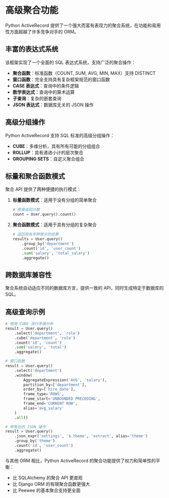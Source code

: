 # 高级聚合功能

Python ActiveRecord 提供了一个强大而富有表现力的聚合系统，在功能和易用性方面超越了许多竞争对手的 ORM。

## 丰富的表达式系统

该框架实现了一个全面的 SQL 表达式系统，支持广泛的聚合操作：

- **聚合函数**：标准函数（COUNT, SUM, AVG, MIN, MAX）支持 DISTINCT
- **窗口函数**：完全支持具有复杂框架规范的窗口函数
- **CASE 表达式**：查询中的条件逻辑
- **数学表达式**：查询中的算术运算
- **子查询**：复杂的嵌套查询
- **JSON 表达式**：数据库无关的 JSON 操作

## 高级分组操作

Python ActiveRecord 支持 SQL 标准的高级分组操作：

- **CUBE**：多维分析，具有所有可能的分组组合
- **ROLLUP**：具有递进小计的层次聚合
- **GROUPING SETS**：自定义聚合组合

## 标量和聚合函数模式

聚合 API 提供了两种便捷的执行模式：

1. **标量函数模式**：适用于没有分组的简单聚合
   ```python
   # 直接返回计数
   count = User.query().count()
   ```

2. **聚合函数模式**：适用于具有分组的复杂聚合
   ```python
   # 返回具有多种聚合的结果
   results = User.query()
       .group_by('department')
       .count('id', 'user_count')
       .sum('salary', 'total_salary')
       .aggregate()
   ```

## 跨数据库兼容性

聚合系统自动适应不同的数据库方言，提供一致的 API，同时生成特定于数据库的 SQL。

## 高级查询示例

```python
# 使用 CUBE 进行多维分析
result = User.query()
    .select('department', 'role')
    .cube('department', 'role')
    .count('id', 'count')
    .sum('salary', 'total')
    .aggregate()

# 窗口函数
result = User.query()
    .select('department')
    .window(
        AggregateExpression('AVG', 'salary'),
        partition_by=['department'],
        order_by=['hire_date'],
        frame_type='ROWS',
        frame_start='UNBOUNDED PRECEDING',
        frame_end='CURRENT ROW',
        alias='avg_salary'
    )
    .all()

# 带聚合的 JSON 操作
result = User.query()
    .json_expr('settings', '$.theme', 'extract', alias='theme')
    .group_by('theme')
    .count('id', 'user_count')
    .aggregate()
```

与其他 ORM 相比，Python ActiveRecord 的聚合功能提供了权力和简单性的平衡：

- 比 SQLAlchemy 的聚合 API 更直观
- 比 Django ORM 的有限聚合函数更强大
- 比 Peewee 的基本聚合支持更全面